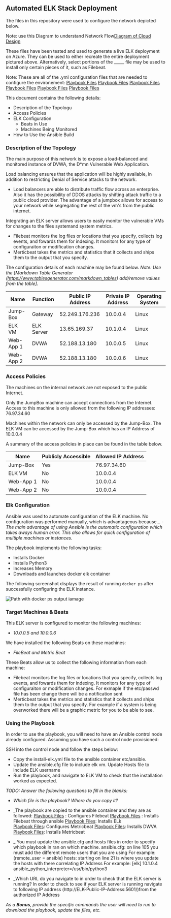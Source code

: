 ## Automated ELK Stack Deployment

The files in this repository were used to configure the network depicted below.

Note: use this Diagram to understand Network Flow[Diagram of Cloud Design](Images/ELK_Stack_Diagram.png)

These files have been tested and used to generate a live ELK deployment on Azure. They can be used to either recreate the entire deployment pictured above. Alternatively, select portions of the _____ file may be used to install only certain pieces of it, such as Filebeat.

Note: These are all of the .yml configuration files that are needed to configure the environement:
[Playbook Files](Playbook_Files/filebeat-config.yml)
[Playbook Files](Playbook_Files/filebeat-playbook.yml)
[Playbook Files](Playbook_Files/install-elk.yml)
[Playbook Files](Playbook_Files/metricbeat.yml)
[Playbook Files](Playbook_Files/pentest.yml)
[Playbook Files](Playbook_files/metricbeat-playbook.yml)

This document contains the following details:
- Description of the Topologu
- Access Policies
- ELK Configuration
  - Beats in Use
  - Machines Being Monitored
- How to Use the Ansible Build


### Description of the Topology

The main purpose of this network is to expose a load-balanced and monitored instance of DVWA, the D*mn Vulnerable Web Application.

Load balancing ensures that the application will be highly avaliable, in addition to restricting Denial of Service attacks to the network.
- Load balancers are able to distribute traffic flow across an enterprise. Also it has the possibility of DDOS attacks by shifting attack traffic to a public cloud provider. The advantage of a jumpbox allows for access to your network while segregating the rest of the vm's from the public internet.

Integrating an ELK server allows users to easily monitor the vulnerable VMs for changes to the files systemand system metrics.
- Filebeat monitors the log files or locations that you specify, collects log events, and fowards them for indexing. It monitors for any type of configuraiton or modification changes.
- Merticbeat takes the metrics and statistics that it collects and ships them to the output that you specify.

The configuration details of each machine may be found below.
_Note: Use the [Markdown Table Generator (https://www.tablesgenerator.com/markdown_tables) add/remove values from the table]_.

| Name          | Function      | Public IP Address | Private IP Address | Operating System |
|---------------|---------------|-------------------|--------------------|------------------|
| Jump-Box      | Gateway       | 52.249.176.236    | 10.0.0.4           | Linux            |
| ELK VM        | ELK Server    | 13.65.169.37      | 10.1.0.4           | Linux            |
| Web-App 1     | DVWA          | 52.188.13.180     | 10.0.0.5           | Linux            |
| Web-App 2     | DVWA          | 52.188.13.180     | 10.0.0.6           | Linux            |

### Access Policies

The machines on the internal network are not exposed to the public Internet. 

Only the JumpBox machine can accept connections from the Internet. Access to this machine is only allowed from the following IP addresses:
76.97.34.60

Machines within the network can only be accessed by the Jump-Box.
The ELK VM can be accessed by the Jump-Box which has an IP Address of 10.0.0.4

A summary of the access policies in place can be found in the table below.

| Name      | Publicly Accessible | Allowed IP Address |
|-----------|---------------------|--------------------|
| Jump-Box  |         Yes         | 76.97.34.60        |
| ELK VM    |          No         | 10.0.0.4           |
| Web-App 1 |          No         | 10.0.0.4           |
| Web-App 2 |          No         | 10.0.0.4           |


### Elk Configuration

Ansible was used to automate configuration of the ELK machine. No configuration was performed manually, which is advantageous because...
-_The main advantage of using Ansible is the automatic configuration which takes aways human error. This also allows for quick configuration of multiple machines or instances._

The playbook implements the following tasks:

- Installs Docker
- Installs Python3
- Increases Memory
- Downloads and launches docker elk container

The following screenshot displays the result of running `docker ps` after successfully configuring the ELK instance.

![Path with docker ps output iamage](Images/docker_ps_out.png)

### Target Machines & Beats
This ELK server is configured to monitor the following machines:
- _10.0.0.5 and 10.0.0.6_

We have installed the following Beats on these machines:
- _FileBeat and Metric Beat_

These Beats allow us to collect the following information from each machine:
- Filebeat monitors the log files or locations that you specify, collects log events, and fowards them for indexing. It monitors for any type of configuraiton or modification changes. For exmaple if the etc/passwd file has been change there will be a notification sent
- Merticbeat takes the metrics and statistics that it collects and ships them to the output that you specify. For example if a system is being overworked there will be a graphic metric for you to be able to see.

### Using the Playbook
In order to use the playbook, you will need to have an Ansible control node already configured. Assuming you have such a control node provisioned: 

SSH into the control node and follow the steps below:
- Copy the install-elk.yml file to the ansible container etc/ansible.
- Update the ansible.cfg file to include elk vm. Update Hosts file to include ELK username
- Run the playbook, and navigate to ELK VM to check that the installation worked as expected.

_TODO: Answer the following questions to fill in the blanks:_
- _Which file is the playbook? Where do you copy it?_ 
- _The playbook are copied to the ansible container and they are as followed:
        [Playbook Files](Playbook_Files/filebeat-config.yml) : Configures Filebeat
        [Playbook Files](Playbook_Files/filebeat-playbook.yml) : Installs Filebeat through ansible
        [Playbook Files](Playbook_Files/install-elk.yml): Installs ELk        
        [Playbook Files](Playbook_Files/metricbeat.yml): Configures Metricbeat
        [Playbook Files](Playbook_Files/pentest.yml): Installs DWVA
        [Playbook Files](Playbook_files/metricbeat-playbook.yml): Installs Metricbeat
        
- _ You must update the ansible.cfg and hosts files in order to specify which playbook in ran on which machine.
ansible.cfg: on line 105 you must add the different remote users that you are using
For example: (remote_user = ansible)
hosts: starting on line 21 is where you update the hosts with there correlating IP Address
For example: [elk]
                      10.1.0.4 ansible_python_interpreter=/usr/bin/python3
- _Which URL do you navigate to in order to check that the ELK server is running?
In order to check to see if your ELK server is running navigate to following IP address (http://ELK-Public-IP-Address:5601/)from the authorized IP Address

_As a **Bonus**, provide the specific commands the user will need to run to download the playbook, update the files, etc._
